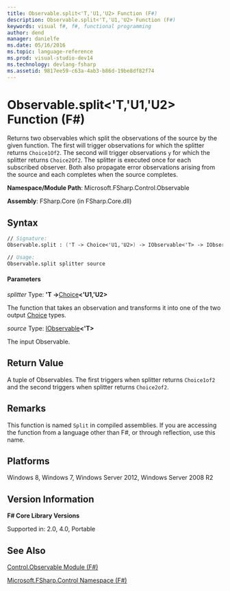 ```yaml
---
title: Observable.split<'T,'U1,'U2> Function (F#)
description: Observable.split<'T,'U1,'U2> Function (F#)
keywords: visual f#, f#, functional programming
author: dend
manager: danielfe
ms.date: 05/16/2016
ms.topic: language-reference
ms.prod: visual-studio-dev14
ms.technology: devlang-fsharp
ms.assetid: 9817ee59-c63a-4ab3-b86d-19be8df82f74
---
```


# Observable.split<'T,'U1,'U2> Function (F#)

Returns two observables which split the observations of the source by the given function. The first will trigger observations for which the splitter returns `Choice1Of2`. The second will trigger observations `y` for which the splitter returns `Choice2Of2`. The splitter is executed once for each subscribed observer. Both also propagate error observations arising from the source and each completes when the source completes.

**Namespace/Module Path**: Microsoft.FSharp.Control.Observable

**Assembly**: FSharp.Core (in FSharp.Core.dll)


## Syntax

```fsharp
// Signature:
Observable.split : ('T -> Choice<'U1,'U2>) -> IObservable<'T> -> IObservable<'U1> * IObservable<'U2>

// Usage:
Observable.split splitter source
```

#### Parameters
*splitter*
Type: **'T -&gt;**[Choice](https://msdn.microsoft.com/library/2ab2513e-e307-4360-96cd-8b682a8d64f0)**&lt;'U1,'U2&gt;**


The function that takes an observation and transforms it into one of the two output [Choice](https://msdn.microsoft.com/library/2ab2513e-e307-4360-96cd-8b682a8d64f0) types.


*source*
Type: [IObservable](https://msdn.microsoft.com/library/04855e2b-42e4-4342-860a-b86566c4f2d9)**&lt;'T&gt;**


The input Observable.

## Return Value

A tuple of Observables. The first triggers when splitter returns `Choice1of2` and the second triggers when splitter returns `Choice2of2`.

## Remarks
This function is named `Split` in compiled assemblies. If you are accessing the function from a language other than F#, or through reflection, use this name.


## Platforms
Windows 8, Windows 7, Windows Server 2012, Windows Server 2008 R2

## Version Information
**F# Core Library Versions**

Supported in: 2.0, 4.0, Portable

## See Also
[Control.Observable Module &#40;F&#35;&#41;](Control.Observable-Module-%5BFSharp%5D.md)

[Microsoft.FSharp.Control Namespace &#40;F&#35;&#41;](Microsoft.FSharp.Control-Namespace-%5BFSharp%5D.md)
